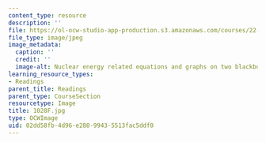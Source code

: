 ```yaml
---
content_type: resource
description: ''
file: https://ol-ocw-studio-app-production.s3.amazonaws.com/courses/22-01-introduction-to-nuclear-engineering-and-ionizing-radiation-fall-2016/02dd58fb4d96e28099435513fac5ddf0_1028F.jpg
file_type: image/jpeg
image_metadata:
  caption: ''
  credit: ''
  image-alt: Nuclear energy related equations and graphs on two blackboards.
learning_resource_types:
- Readings
parent_title: Readings
parent_type: CourseSection
resourcetype: Image
title: 1028F.jpg
type: OCWImage
uid: 02dd58fb-4d96-e280-9943-5513fac5ddf0
---
```

